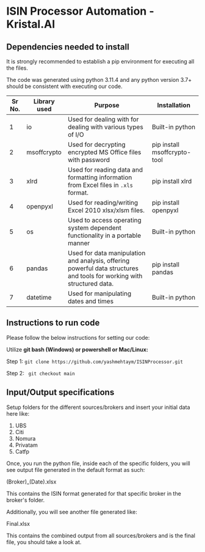 # ISIN Processor Automation - Kristal.AI

## Dependencies needed to install

It is strongly recommended to establish a pip environment for executing all the files.

The code was generated using python 3.11.4 and any python version 3.7+ should be consistent with executing our code.

|Sr No.|Library used|Purpose| Installation|
|--|--| --| --|
|1| io| Used for dealing with for dealing with various types of I/O| Built-in python|
|2| msoffcrypto| Used for decrypting encrypted MS Office files with password| pip install msoffcrypto-tool|
|3| xlrd| Used for reading data and formatting information from Excel files in `.xls`  format.| pip install xlrd|
|4| openpyxl| Used for reading/writing Excel 2010 xlsx/xlsm files.| pip install openpyxl |
|5| os| Used to access operating system dependent functionality in a portable manner| Built-in python| 
|6| pandas| Used for data manipulation and analysis, offering powerful data structures and tools for working with structured data.| pip install pandas|
|7| datetime| Used for manipulating dates and times| Built-in python| 

## Instructions to run code

Please follow the below instructions for setting our code:

 Utilize <b> git bash (Windows) or powershell or Mac/Linux:</b>
 
Step 1: ```git clone https://github.com/yashmehtaym/ISINProcessor.git```

Step 2: ``` git checkout main```

## Input/Output specifications

Setup folders for the different sources/brokers and insert your initial data here like:

 1. UBS
 2. Citi
 3. Nomura
 4. Privatam
 5. Catfp

Once, you run the python file, inside each of the specific folders, you will see output file generated in the default format as such:

(Broker)_(Date).xlsx

This contains the ISIN format generated for that specific broker in the broker's folder.


Additionally, you will see another file generated like:

Final.xlsx

This contains the combined output from all sources/brokers and is the final file, you should take a look at.
